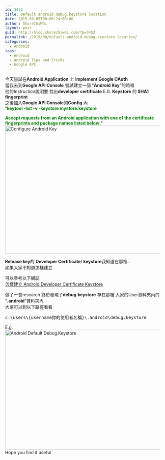 ```yaml
---
id: 3452
title: Default android debug.keystore location
date: 2015-08-05T00:00:24+08:00
author: ShareChiWai
layout: post
guid: http://blog.sharechiwai.com/?p=3452
permalink: /2015/08/default-android-debug-keystore-location/
categories:
  - Android
tags:
  - Android
  - Android Tips and Tricks
  - Google API
---
```

今天嘗試在**Android Application** 上 **implement Google OAuth**  
當我去到**Google API Console** 嘗試建立一個 &#8220;**Android Key**&#8220;的時候  
他的Instruction說明要 找出**developer certificate** E.G. **Keystore** 的 **SHA1 fingerprint**  
之後加入**Google API Console**的**Config** 內  
&#8220;<span style="color: #008000;"><strong>keytool -list -v -keystore mystore.keystore</strong></span>

<span style="color: #008000;"><strong>Accept requests from an Android application with one of the certificate fingerprints and package names listed below:</strong></span>&#8221;  
<img class="alignnone" src="https://i0.wp.com/farm1.static.flickr.com/323/20126738658_78414f6f4e_z.jpg?resize=625%2C417" alt="Configure Android Key" width="625" height="417" data-recalc-dims="1" /> 

**Release key**的 **Developer Certificate**/ **keystore**我知道在那裡..  
如果大家不知道怎樣建立

可以參考以下網誌  
<a href="http://blog.sharechiwai.com/2015/01/useful-command-for-android-development-1-%e4%b8%80%e4%ba%9b%e6%9c%89%e7%94%a8%e7%9a%84%e5%9c%a8%e9%96%8b%e7%99%bcandroid%e7%a8%8b%e5%bc%8f%e6%99%82%e5%b9%be%e6%9c%89%e7%94%a8%e7%9a%84%e6%8c%87/" target="_blank">怎樣建立 Android Developer Certificate Keystore</a>

做了一會research 終於發現了**debug.keystore** 存在那裡 大家的User資料夾內的 &#8220;**.android**&#8220;資料夾內  
大家可以到以下路徑看看

<pre>c:\users\{username你的使用者名稱}\.android\debug.keystore
</pre>

E.g.  
<img class="alignnone" src="https://i1.wp.com/farm1.static.flickr.com/311/20246437032_96687d89c6_z.jpg?resize=625%2C390" alt="Android Default Debug.Keystore" width="625" height="390" data-recalc-dims="1" />  
Hope you find it useful